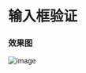 # 输入框验证
### 效果图
![image](https://github.com/YefeiEric/checkInputs/blob/master/screenshots/checkInputs.gif)
